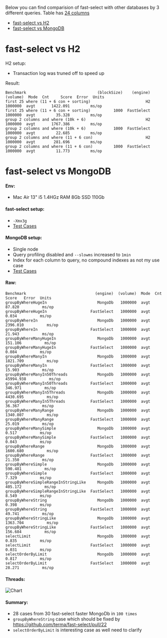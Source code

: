 Below you can find comparision of fast-select with other databases by 3 different queries. Table has [24 columns](https://github.com/terma/fast-select/blob/master/src/main/java/com/github/terma/fastselect/demo/DemoData.java)

* [fast-select vs H2](#fast-select-vs-h2)
* [fast-select vs MongoDB](#fast-select-vs-mongodb)

# fast-select vs H2

H2 setup:
* Transaction log was truned off to speed up

Result:
```
Benchmark                               (blockSize)    (engine)  (volume)  Mode  Cnt     Score  Error  Units
first 25 where (11 + 6 con + sorting)                        H2   1000000  avgt       1422.091         ms/op
first 25 where (11 + 6 con + sorting)          1000  FastSelect   1000000  avgt         35.328         ms/op
group 2 columns and where (10k + 6)                          H2   1000000  avgt       1767.386         ms/op
group 2 columns and where (10k + 6)            1000  FastSelect   1000000  avgt         22.685         ms/op
group 2 columns and where (11 + 6 con)                       H2   1000000  avgt        281.696         ms/op
group 2 columns and where (11 + 6 con)         1000  FastSelect   1000000  avgt         11.773         ms/op
```

# fast-select vs MongoDB

#### Env:
* Mac Air 13" i5 1.4HGz RAM 8Gb SSD 110Gb

#### fast-select setup:
* ```-Xmx3g```
* [Test Cases](https://github.com/terma/fast-select/blob/master/src/test/java/com/github/terma/fastselect/benchmark/PlayerFastSelect.java)

#### MongoDB setup:
* Single node
* Query profiling disabled and ```--slowms``` increased to ```1min```
* Index for each column to query, no compound indexes as not my use case
* [Test Cases](https://github.com/terma/fast-select/blob/master/src/test/java/com/github/terma/fastselect/benchmark/PlayerMongoDb.java)

#### Raw:
```
Benchmark                              (engine)  (volume)  Mode  Cnt      Score   Error  Units
groupByWhereHugeIn                      MongoDb   1000000  avgt          87.820          ms/op
groupByWhereHugeIn                   FastSelect   1000000  avgt           0.034          ms/op
groupByWhereIn                          MongoDb   1000000  avgt        2396.010          ms/op
groupByWhereIn                       FastSelect   1000000  avgt          21.943          ms/op
groupByWhereManyHugeIn                  MongoDb   1000000  avgt         151.106          ms/op
groupByWhereManyHugeIn               FastSelect   1000000  avgt           0.084          ms/op
groupByWhereManyIn                      MongoDb   1000000  avgt        1821.709          ms/op
groupByWhereManyIn                   FastSelect   1000000  avgt          15.903          ms/op
groupByWhereManyIn50Threads             MongoDb   1000000  avgt       45994.938          ms/op
groupByWhereManyIn50Threads          FastSelect   1000000  avgt         346.971          ms/op
groupByWhereManyIn5Threads              MongoDb   1000000  avgt        4430.695          ms/op
groupByWhereManyIn5Threads           FastSelect   1000000  avgt          36.367          ms/op
groupByWhereManyRange                   MongoDb   1000000  avgt        1340.807          ms/op
groupByWhereManyRange                FastSelect   1000000  avgt          25.019          ms/op
groupByWhereManySimple                  MongoDb   1000000  avgt           0.517          ms/op
groupByWhereManySimple               FastSelect   1000000  avgt           0.043          ms/op
groupByWhereRange                       MongoDb   1000000  avgt        1600.680          ms/op
groupByWhereRange                    FastSelect   1000000  avgt          21.350          ms/op
groupByWhereSimple                      MongoDb   1000000  avgt         590.481          ms/op
groupByWhereSimple                   FastSelect   1000000  avgt           7.329          ms/op
groupByWhereSimpleRangeInStringLike     MongoDb   1000000  avgt         405.172          ms/op
groupByWhereSimpleRangeInStringLike  FastSelect   1000000  avgt           8.549          ms/op
groupByWhereString                      MongoDb   1000000  avgt           0.398          ms/op
groupByWhereString                   FastSelect   1000000  avgt          49.741          ms/op
groupByWhereStringLike                  MongoDb   1000000  avgt        1363.704          ms/op
groupByWhereStringLike               FastSelect   1000000  avgt         156.684          ms/op
selectLimit                             MongoDb   1000000  avgt           0.835          ms/op
selectLimit                          FastSelect   1000000  avgt           0.031          ms/op
selectOrderByLimit                      MongoDb   1000000  avgt           0.817          ms/op
selectOrderByLimit                   FastSelect   1000000  avgt          28.271          ms/op
```

#### Threads:
![Chart](https://github.com/terma/fast-select/raw/master/docs/fast-select-vs-mongo-db.png)

#### Summary:
* 28 cases from 30 fast-select faster MongoDb in ```100 times```
* ```groupByWhereString``` case which should be fixed by https://github.com/terma/fast-select/pull/22
* ```selectOrderByLimit``` is interesting case as well need to clarify
